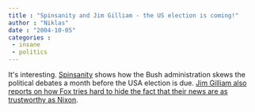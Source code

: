 ```yaml
---
title : "Spinsanity and Jim Gilliam - the US election is coming!"
author : "Niklas"
date : "2004-10-05"
categories : 
 - insane
 - politics
---
```


It's interesting. [Spinsanity](http://www.spinsanity.org) shows how the Bush administration skews the political debates a month before the USA election is due. [Jim Gilliam also reports on how Fox tries hard to hide the fact that their news are as trustworthy as Nixon](http://www.jimgilliam.com/2004/10/foxnewscom_is_totally_out_of_control.php).
